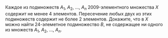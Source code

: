 Каждое из подмножеств $A_1$, $A_2$, $\dots$, $A_n$ 2009-элементного множества
$X$ содержит не менее 4 элементов. Пересечение любых двух из этих
подмножеств содержит не более 2 элементов. Докажите, что в $X$ можно найти
24-элеметное подмножество $B$, не содержащее ни одного из множеств
$A_1$, $A_2$, $\dots$, $A_n$.